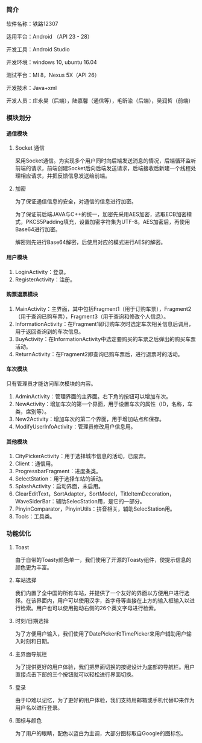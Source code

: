 ### 简介

软件名称：铁路12307

适用平台：Android （API 23 - 28）

开发工具：Android Studio

开发环境：windows 10, ubuntu 16.04

测试平台：MI 8，Nexus 5X（API 26）

开发技术：Java+xml

开发人员：庄永昊（后端），陆嘉馨（通信等），毛昕渝（后端），吴润哲（前端）

### 模块划分

#### 通信模块

1. Socket 通信
   
   采用Socket通信。为实现多个用户同时向后端发送消息的情况，后端循环监听前端的请求，前端创建Socket后向后端发送请求，后端接收后新建一个线程处理相应请求，并把反馈信息发送给前端。

2. 加密
   
   为了保证通信信息的安全，对通信的信息进行加密。

   为了保证前后端JAVA与C++的统一，加密先采用AES加密，选取ECB加密模式，PKCS5Padding填充，设置加密字符集为UTF-8。AES加密后，再使用Base64进行加密。

   解密则先进行Base64解密，后使用对应的模式进行AES的解密。
   

#### 用户模块

1. LoginActivity：登录。
2. RegisterActivity：注册。

#### 购票退票模块

1. MainActivity：主界面，其中包括Fragment1（用于订购车票），Fragment2（用于查询已购车票），Fragment3（用于查询和修改个人信息）。
2. InformationActivity：在Fragment1即订购车次时选定车次相关信息后调用，用于返回查询到的车次信息。
3. BuyActivity：在InformationActivity中选定要购买的车票之后弹出的购买车票活动。
4. ReturnActivity：在Fragment2即查询已购车票后，进行退票时的活动。

#### 车次模块

只有管理员才能访问车次模块的内容。

1. AdminActivity：管理界面的主界面。右下角的按钮可以增加车次。
2. NewActivity：增加车次的第一个界面，用于设置车次的属性（ID，名称，车类，席别等）。
3. New2Activity：增加车次的第二个界面，用于增加站点和保存。
4. ModifyUserInfoActivity：管理员修改用户信息用。

#### 其他模块

1. CityPickerActivity：用于选择城市信息的活动，已废弃。
2. Client：通信用。
3. ProgressbarFragment：进度条类。
4. SelectStation：用于选择车站的活动。
5. SplashActivity：启动界面，未启用。
6. ClearEditText，SortAdapter，SortModel，TitleItemDecoration，WaveSiderBar：辅助SelecStation用，是它的一部分。
7. PinyinComparator，PinyinUtils：拼音相关，辅助SelecStation用。
8. Tools：工具类。

### 功能优化

1. Toast

   由于自带的Toasty颜色单一，我们使用了开源的Toasty组件，使提示信息的颜色更为丰富。

2. 车站选择

   我们内置了全中国的所有车站，并提供了一个友好的界面以方便用户进行选择。在该界面内，用户可以使用汉字，首字母等直接在上方的输入框输入以进行检索。用户也可以使用拖动右侧的26个英文字母进行检索。

3. 时刻/日期选择

   为了方便用户输入，我们使用了DatePicker和TimePicker来用户辅助用户输入时刻和日期。

4. 主界面导航栏

   为了提供更好的用户体验，我们把界面切换的按键设计为底部的导航栏。用户直接点击下部的三个按钮就可以轻松进行界面切换。

5. 登录

   由于ID难以记忆，为了更好的用户体验，我们支持用邮箱或手机代替ID来作为用户名以进行登录。

6. 图标与颜色

   为了用户的眼睛，配色以蓝白为主调，大部分图标取自Google的图标包。

